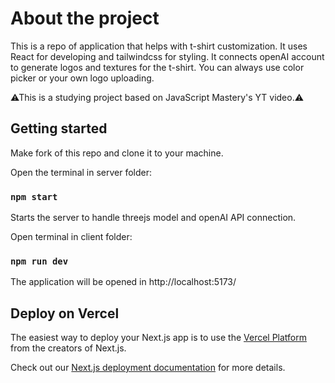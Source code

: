 # About the project

This is a repo of application that helps with t-shirt customization. It uses React for developing and tailwindcss for styling. It connects openAI account to generate logos and textures for the t-shirt. You can always use color picker or your own logo uploading.

⚠This is a studying project based on JavaScript Mastery's YT video.⚠

## Getting started

Make fork of this repo and clone it to your machine.

Open the terminal in server folder:

### `npm start`

Starts the server to handle threejs model and openAI API connection.

Open terminal in client folder:

### `npm run dev`

The application will be opened in http://localhost:5173/

## Deploy on Vercel

The easiest way to deploy your Next.js app is to use the [Vercel Platform](https://vercel.com/new?utm_medium=default-template&filter=next.js&utm_source=create-next-app&utm_campaign=create-next-app-readme) from the creators of Next.js.

Check out our [Next.js deployment documentation](https://nextjs.org/docs/deployment) for more details.